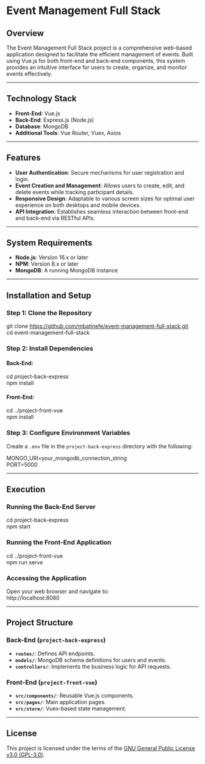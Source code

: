 # Event Management Full Stack

## Overview
The Event Management Full Stack project is a comprehensive web-based application designed to facilitate the efficient management of events. Built using Vue.js for both front-end and back-end components, this system provides an intuitive interface for users to create, organize, and monitor events effectively.

---

## Technology Stack
- **Front-End**: Vue.js
- **Back-End**: Express.js (Node.js)
- **Database**: MongoDB
- **Additional Tools**: Vue Router, Vuex, Axios

---

## Features
- **User Authentication**: Secure mechanisms for user registration and login.
- **Event Creation and Management**: Allows users to create, edit, and delete events while tracking participant details.
- **Responsive Design**: Adaptable to various screen sizes for optimal user experience on both desktops and mobile devices.
- **API Integration**: Establishes seamless interaction between front-end and back-end via RESTful APIs.

---

## System Requirements
- **Node.js**: Version 16.x or later
- **NPM**: Version 8.x or later
- **MongoDB**: A running MongoDB instance

---

## Installation and Setup

### Step 1: Clone the Repository
git clone https://github.com/mbatinefe/event-management-full-stack.git  
cd event-management-full-stack

### Step 2: Install Dependencies

#### Back-End:
cd project-back-express  
npm install  

#### Front-End:
cd ../project-front-vue  
npm install  

### Step 3: Configure Environment Variables
Create a `.env` file in the `project-back-express` directory with the following:

MONGO_URI=your_mongodb_connection_string  
PORT=5000  

---

## Execution

### Running the Back-End Server
cd project-back-express  
npm start  

### Running the Front-End Application
cd ../project-front-vue  
npm run serve  

### Accessing the Application
Open your web browser and navigate to:  
http://localhost:8080  

---

## Project Structure

### Back-End (`project-back-express`)
- **`routes/`**: Defines API endpoints.
- **`models/`**: MongoDB schema definitions for users and events.
- **`controllers/`**: Implements the business logic for API requests.

### Front-End (`project-front-vue`)
- **`src/components/`**: Reusable Vue.js components.
- **`src/pages/`**: Main application pages.
- **`src/store/`**: Vuex-based state management.

---

## License
This project is licensed under the terms of the [GNU General Public License v3.0 (GPL-3.0)](https://github.com/mbatinefe/event-management-full-stack/blob/main/LICENSE).
